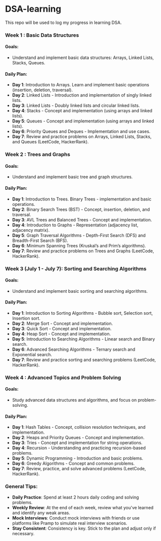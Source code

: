 # DSA-learning

This repo will be used to log my progress in learning DSA.

### Week 1 : Basic Data Structures

#### Goals:

- Understand and implement basic data structures: Arrays, Linked Lists, Stacks, Queues.

#### Daily Plan:

- **Day 1**: Introduction to Arrays. Learn and implement basic operations (insertion, deletion, traversal).
- **Day 2**: Linked Lists - Introduction and implementation of singly linked lists.
- **Day 3**: Linked Lists - Doubly linked lists and circular linked lists.
- **Day 4**: Stacks - Concept and implementation (using arrays and linked lists).
- **Day 5**: Queues - Concept and implementation (using arrays and linked lists).
- **Day 6**: Priority Queues and Deques - Implementation and use cases.
- **Day 7**: Review and practice problems on Arrays, Linked Lists, Stacks, and Queues (LeetCode, HackerRank).

### Week 2 : Trees and Graphs

#### Goals:

- Understand and implement basic tree and graph structures.

#### Daily Plan:

- **Day 1**: Introduction to Trees. Binary Trees - implementation and basic operations.
- **Day 2**: Binary Search Trees (BST) - Concept, insertion, deletion, and traversal.
- **Day 3**: AVL Trees and Balanced Trees - Concept and implementation.
- **Day 4**: Introduction to Graphs - Representation (adjacency list, adjacency matrix).
- **Day 5**: Graph Traversal Algorithms - Depth-First Search (DFS) and Breadth-First Search (BFS).
- **Day 6**: Minimum Spanning Trees (Kruskal’s and Prim’s algorithms).
- **Day 7**: Review and practice problems on Trees and Graphs (LeetCode, HackerRank).

### Week 3 (July 1 - July 7): Sorting and Searching Algorithms

#### Goals:

- Understand and implement basic sorting and searching algorithms.

#### Daily Plan:

- **Day 1**: Introduction to Sorting Algorithms - Bubble sort, Selection sort, Insertion sort.
- **Day 2**: Merge Sort - Concept and implementation.
- **Day 3**: Quick Sort - Concept and implementation.
- **Day 4**: Heap Sort - Concept and implementation.
- **Day 5**: Introduction to Searching Algorithms - Linear search and Binary search.
- **Day 6**: Advanced Searching Algorithms - Ternary search and Exponential search.
- **Day 7**: Review and practice sorting and searching problems (LeetCode, HackerRank).

### Week 4 : Advanced Topics and Problem Solving

#### Goals:

- Study advanced data structures and algorithms, and focus on problem-solving.

#### Daily Plan:

- **Day 1**: Hash Tables - Concept, collision resolution techniques, and implementation.
- **Day 2**: Heaps and Priority Queues - Concept and implementation.
- **Day 3**: Tries - Concept and implementation for string operations.
- **Day 4**: Recursion - Understanding and practicing recursion-based problems.
- **Day 5**: Dynamic Programming - Introduction and basic problems.
- **Day 6**: Greedy Algorithms - Concept and common problems.
- **Day 7**: Review, practice, and solve advanced problems (LeetCode, HackerRank).

### General Tips:

- **Daily Practice**: Spend at least 2 hours daily coding and solving problems.
- **Weekly Review**: At the end of each week, review what you've learned and identify any weak areas.
- **Mock Interviews**: Conduct mock interviews with friends or use platforms like Pramp to simulate real interview scenarios.
- **Stay Consistent**: Consistency is key. Stick to the plan and adjust only if necessary.
